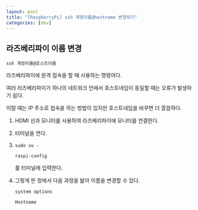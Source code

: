 ```yaml
---
layout: post
title: "[RaspberryPi] ssh 계정이름@hostname 변경하기"
categories: [dev]
---
```


## 라즈베리파이 이름 변경

```
ssh 계정이름@호스트이름
```

라즈베리파이에 원격 접속을 할 때 사용하는 명령어다.

여러 라즈베리파이가 하나의 네트워크 안에서 호스트네임이 동일할 때는 오류가 발생하기 쉽다.

이럴 때는 IP 주소로 접속을 하는 방법이 있지만 호스트네임을 바꾸면 더 깔끔하다.

1. HDMI 선과 모니터를 사용하여 라즈베리파이에 모니터를 연결한다.

2. 터미널을 연다.

3. 
    ```
    sudo su -

    raspi-config
    ```

    를 터미널에 입력한다.

4. 그렇게 뜬 창에서 다음 과정을 밟아 이름을 변경할 수 있다.
    ```
    system options

    Hostname
    ```